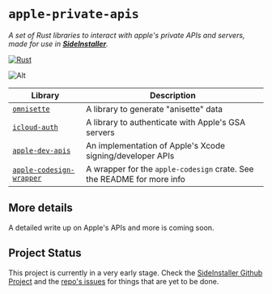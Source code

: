 # `apple-private-apis`

_A set of Rust libraries to interact with apple's private APIs and servers, made for use in [**SideInstaller**](https://sidestore.io)._

[![Rust](https://github.com/SideStore/apple-private-apis/actions/workflows/rust.yml/badge.svg)](https://github.com/SideStore/apple-private-apis/actions/workflows/rust.yml)

![Alt](https://repobeats.axiom.co/api/embed/4d96ea07d261281763b31ead2354ad6dcd6afed1.svg "Repobeats analytics image")

<!-- table -->
| Library | Description |
| --- | --- |
| [`omnisette`](./omnisette) | A library to generate "anisette" data |
| [`icloud-auth`](./icloud-auth/) | A library to authenticate with Apple's GSA servers |
| [`apple-dev-apis`](./apple-dev-apis/) | An implementation of Apple's Xcode signing/developer APIs |
| [`apple-codesign-wrapper`](./apple-codesign-wrapper/) | A wrapper for the `apple-codesign` crate. See the README for more info |

<!-- credits -->

## More details

A detailed write up on Apple's APIs and more is coming soon.

## Project Status

This project is currently in a very early stage. Check the [SideInstaller Github Project](https://github.com/orgs/SideStore/projects/5) and the [repo's issues](https://github.com/SideStore/apple-private-apis/issues) for things that are yet to be done.
